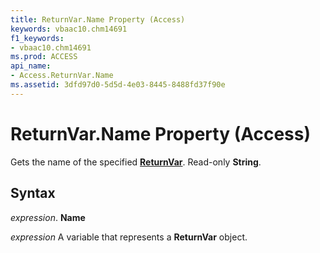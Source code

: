 ```yaml
---
title: ReturnVar.Name Property (Access)
keywords: vbaac10.chm14691
f1_keywords:
- vbaac10.chm14691
ms.prod: ACCESS
api_name:
- Access.ReturnVar.Name
ms.assetid: 3dfd97d0-5d5d-4e03-8445-8488fd37f90e
---
```



# ReturnVar.Name Property (Access)

Gets the name of the specified  **[ReturnVar](returnvar-object-access.md)**. Read-only **String**.


## Syntax

 _expression_. **Name**

 _expression_ A variable that represents a **ReturnVar** object.



